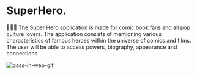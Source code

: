 # SuperHero.

🦸🏻‍♂️ The Super Hero application is made for comic book fans and all pop culture lovers. The application consists of mentioning various characteristics of famous heroes within the universe of comics and films. The user will be able to access powers, biography, appearance and connections

![pass-in-web-gif](https://github.com/devnestali/pass-in-web/assets/115426738/26743378-e43a-4f97-a9fa-006919836ca0)
